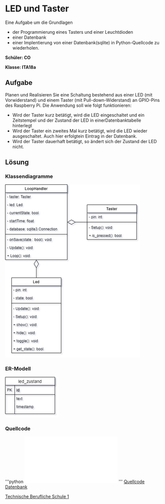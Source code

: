 # LED und Taster

Eine Aufgabe um die Grundlagen
 * der Programmierung eines Tasters und einer Leuchtdioden
 * einer Datenbank
 * einer Implentierung von einer Datenbank(sqlite) in Python-Quellcode
zu wiederholen. 

**Schüler: CO**

**Klasse: ITA18a**

## Aufgabe
Planen und Realisieren Sie eine Schaltung bestehend aus einer LED (mit Vorwiderstand) und einem Taster (mit Pull-down-Widerstand) an GPIO-Pins des Raspberry Pi. Die Anwendung soll wie folgt funktionieren:
* Wird der Taster kurz betätigt, wird die LED eingeschaltet und ein Zeitstempel und der Zustand der LED in einerDatenbanktabelle hinterlegt
* Wird der Taster ein zweites Mal kurz betätigt, wird die LED wieder ausgeschaltet. Auch hier erfolgtein Eintrag in der Datenbank. 
* Wird der Taster dauerhaft betätigt, so ändert sich der Zustand der LED nicht. 

## Lösung
### Klassendiagramme
![](images/Klassendiagramme.png)

### ER-Modell
![](images/ER-Modell.png)

### Quellcode
'''python
![](exercise01.py)
'''
[Quellcode](exercise01.py)
[Datenbank](setup.sql)

[Technische Berufliche Schule 1](http://tbs1.de/jcms/index.php)
